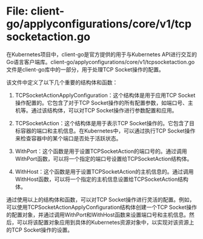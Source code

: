# File: client-go/applyconfigurations/core/v1/tcpsocketaction.go

在Kubernetes项目中，client-go是官方提供的用于与Kubernetes API进行交互的Go语言客户端库。client-go/applyconfigurations/core/v1/tcpsocketaction.go文件是client-go库中的一部分，用于处理TCP Socket操作的配置。

该文件中定义了以下几个重要的结构体和函数：

1. TCPSocketActionApplyConfiguration：这个结构体是用于应用TCP Socket操作配置的。它包含了对于TCP Socket操作的所有配置参数，如端口号、主机等。通过该结构体，可以对TCP Socket操作进行参数配置和应用。

2. TCPSocketAction：这个结构体是用于表示TCP Socket操作的。它包含了目标容器的端口和主机信息。在Kubernetes中，可以通过执行TCP Socket操作来检查容器中的某个端口是否处于活跃状态。

3. WithPort：这个函数是用于设置TCPSocketAction的端口号的。通过调用WithPort函数，可以将一个指定的端口号设置给TCPSocketAction结构体。

4. WithHost：这个函数是用于设置TCPSocketAction的主机信息的。通过调用WithHost函数，可以将一个指定的主机信息设置给TCPSocketAction结构体。

通过使用以上的结构体和函数，可以对TCP Socket操作进行灵活的配置。例如，可以使用TCPSocketActionApplyConfiguration结构体创建一个TCP Socket操作的配置对象，并通过调用WithPort和WithHost函数来设置端口号和主机信息。然后，可以将该配置对象应用到具体的Kubernetes资源对象中，以实现对该资源上的TCP Socket操作的设置。

